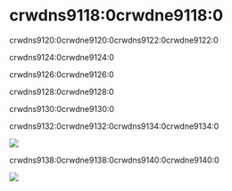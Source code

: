 # crwdns9118:0crwdne9118:0
crwdns9120:0crwdne9120:0crwdns9122:0crwdne9122:0

crwdns9124:0crwdne9124:0


crwdns9126:0crwdne9126:0


crwdns9128:0crwdne9128:0


crwdns9130:0crwdne9130:0

crwdns9132:0crwdne9132:0crwdns9134:0crwdne9134:0

![](crwdns9136:0crwdne9136:0)

crwdns9138:0crwdne9138:0crwdns9140:0crwdne9140:0

![](crwdns9142:0crwdne9142:0)
